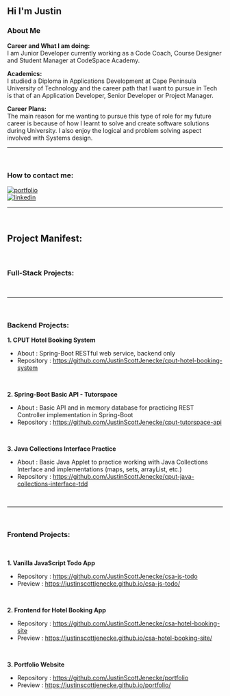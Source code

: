 ## Hi I'm Justin 

### About Me 

<b> Career and What I am doing: </b> <br>
  I am Junior Developer currently working as a Code Coach, Course Designer and Student Manager at CodeSpace Academy.

<b> Academics: </b> <br>
  I studied a Diploma in Applications Development at Cape Peninsula University of Technology and the career path that I want to pursue in Tech is that of an Application Developer, Senior Developer or Project Manager.

<b> Career Plans: </b> <br>
  The main reason for me wanting to pursue this type of role for my future career is because of how I learnt to solve and create software solutions during University. I also enjoy the logical and problem solving aspect involved with Systems design.

<hr>
<br>

### How to contact me:

[![portfolio](https://img.shields.io/badge/my_portfolio-000?style=for-the-badge&logo=ko-fi&logoColor=white)](https://justinscottjenecke.github.io/)
<br>
[![linkedin](https://img.shields.io/badge/linkedin-0A66C2?style=for-the-badge&logo=linkedin&logoColor=white)](https://www.linkedin.com/in/justin-scott-jenecke/)

<hr>
<br>

## Project Manifest:

<br>

### Full-Stack Projects:



<br>
<hr>
<br>

### Backend Projects:

**1. CPUT Hotel Booking System**
  - About : Spring-Boot RESTful web service, backend only 
  - Repository : https://github.com/JustinScottJenecke/cput-hotel-booking-system

<br>

**2. Spring-Boot Basic API - Tutorspace**
  - About : Basic API and in memory database for practicing REST Controller implementation in Spring-Boot
  - Repository : https://github.com/JustinScottJenecke/cput-tutorspace-api

<br>

**3. Java Collections Interface Practice**
  - About : Basic Java Applet to practice working with Java Collections Interface and implementations (maps, sets, arrayList, etc.)
  - Repository : https://github.com/JustinScottJenecke/cput-java-collections-interface-tdd

<br>
<hr>
<br>

### Frontend Projects:

<br>

**1. Vanilla JavaScript Todo App**
   - Repository : https://github.com/JustinScottJenecke/csa-js-todo <br>
   - Preview : https://justinscottjenecke.github.io/csa-js-todo/

<br>

**2. Frontend for Hotel Booking App**
  - Repository : https://github.com/JustinScottJenecke/csa-hotel-booking-site <br>
  - Preview : https://justinscottjenecke.github.io/csa-hotel-booking-site/

<br>

**3. Portfolio Website**
  - Repository : https://github.com/JustinScottJenecke/portfolio
  - Preview : https://justinscottjenecke.github.io/portfolio/
<!--
**JustinScottJenecke/justinscottjenecke** is a ✨ _special_ ✨ repository because its `README.md` (this file) appears on your GitHub profile.

Here are some ideas to get you started:

- 🔭 I’m currently working on ...
- 🌱 I’m currently learning ...
- 👯 I’m looking to collaborate on ...
- 🤔 I’m looking for help with ...
- 💬 Ask me about ...
- 📫 How to reach me: ...
- 😄 Pronouns: ...
- ⚡ Fun fact: ...
-->
